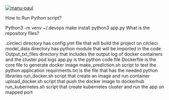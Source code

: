 [![manu-paul](https://circleci.com/gh/manu-paul/project-ml-microservice-kubernetes.svg?style=svg)](https://circleci.com/gh/manu-paul/project-ml-microservice-kubernetes)

How to Run Python script?

Python3 -m venv ~/.devops
make install
python3 app.py
What is the repository files?

.circleci directory has config.yml file that will build the project on cilcleci
model_data directory has python module that will be imported in the code
Output_txt_files directory that includes the output log of docker containers and the cluster pod logs
app.py is the python code file
Dockerfile is the core file to generate docker image
make_prediction.sh script to test the python application
requirments.txt is the file that has the needed python libraries
run_docker.sh script that create an image and run container
upload_docker.sh script that push the docker image to dockerhub
run_kubernetes.sh script that create kubernetes cluster and run the app on mapped port
